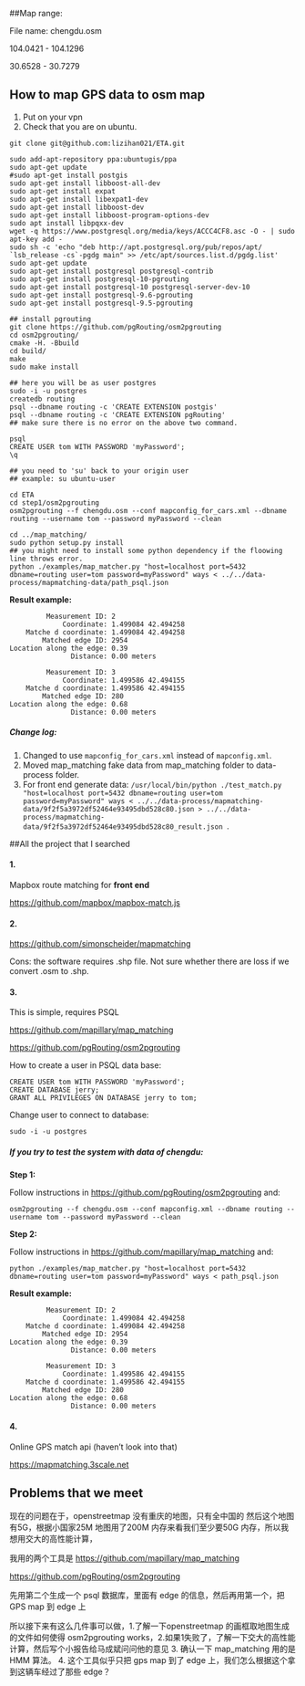 ##Map range: 

File name: chengdu.osm

104.0421 - 104.1296

30.6528 - 30.7279

How to map GPS data to osm map
---

1. Put on your vpn
2. Check that you are on ubuntu. 

```
git clone git@github.com:lizihan021/ETA.git

sudo add-apt-repository ppa:ubuntugis/ppa
sudo apt-get update
#sudo apt-get install postgis
sudo apt-get install libboost-all-dev
sudo apt-get install expat
sudo apt-get install libexpat1-dev
sudo apt-get install libboost-dev
sudo apt-get install libboost-program-options-dev
sudo apt install libpqxx-dev
wget -q https://www.postgresql.org/media/keys/ACCC4CF8.asc -O - | sudo apt-key add -
sudo sh -c 'echo "deb http://apt.postgresql.org/pub/repos/apt/ `lsb_release -cs`-pgdg main" >> /etc/apt/sources.list.d/pgdg.list'
sudo apt-get update
sudo apt-get install postgresql postgresql-contrib
sudo apt-get install postgresql-10-pgrouting
sudo apt-get install postgresql-10 postgresql-server-dev-10
sudo apt-get install postgresql-9.6-pgrouting
sudo apt-get install postgresql-9.5-pgrouting

## install pgrouting
git clone https://github.com/pgRouting/osm2pgrouting
cd osm2pgrouting/
cmake -H. -Bbuild
cd build/
make
sudo make install

## here you will be as user postgres
sudo -i -u postgres
createdb routing
psql --dbname routing -c 'CREATE EXTENSION postgis'
psql --dbname routing -c 'CREATE EXTENSION pgRouting'
## make sure there is no error on the above two command.

psql
CREATE USER tom WITH PASSWORD 'myPassword';
\q

## you need to 'su' back to your origin user
## example: su ubuntu-user

cd ETA
cd step1/osm2pgrouting
osm2pgrouting --f chengdu.osm --conf mapconfig_for_cars.xml --dbname routing --username tom --password myPassword --clean

cd ../map_matching/
sudo python setup.py install
## you might need to install some python dependency if the floowing line throws error.
python ./examples/map_matcher.py "host=localhost port=5432 dbname=routing user=tom password=myPassword" ways < ../../data-process/mapmatching-data/path_psql.json

```

**Result example:**

```
         Measurement ID: 2
             Coordinate: 1.499084 42.494258
    Matche d coordinate: 1.499084 42.494258
        Matched edge ID: 2954
Location along the edge: 0.39
               Distance: 0.00 meters

         Measurement ID: 3
             Coordinate: 1.499586 42.494155
    Matche d coordinate: 1.499586 42.494155
        Matched edge ID: 280
Location along the edge: 0.68
               Distance: 0.00 meters
```

##### Change log:

1. Changed to use `mapconfig_for_cars.xml` instead of `mapconfig.xml`. 
2. Moved map_matching fake data from map_matching folder to data-process folder.
3. For front end generate data: `/usr/local/bin/python ./test_match.py "host=localhost port=5432 dbname=routing user=tom password=myPassword" ways < ../../data-process/mapmatching-data/9f2f5a3972df52464e93495dbd528c80.json > ../../data-process/mapmatching-data/9f2f5a3972df52464e93495dbd528c80_result.json `. 

##All the project that I searched

#### 1.

Mapbox route matching for **front end**

<https://github.com/mapbox/mapbox-match.js>

#### 2.

<https://github.com/simonscheider/mapmatching>

Cons: the software requires .shp file. Not sure whether there are loss if we convert .osm to .shp.

#### 3. 
This is simple, requires PSQL 

<https://github.com/mapillary/map_matching> 

<https://github.com/pgRouting/osm2pgrouting> 

How to create a user in PSQL data base:
```
CREATE USER tom WITH PASSWORD 'myPassword';
CREATE DATABASE jerry;
GRANT ALL PRIVILEGES ON DATABASE jerry to tom;
```
Change user to connect to database:

`sudo -i -u postgres`

##### If you try to test the system with data of chengdu:

**Step 1:**

Follow instructions in <https://github.com/pgRouting/osm2pgrouting> and:

`osm2pgrouting --f chengdu.osm --conf mapconfig.xml --dbname routing --username tom --password myPassword --clean`

**Step 2:**

Follow instructions in <https://github.com/mapillary/map_matching> and:

`python ./examples/map_matcher.py "host=localhost port=5432 dbname=routing user=tom password=myPassword" ways < path_psql.json`

**Result example:**


```
         Measurement ID: 2
             Coordinate: 1.499084 42.494258
    Matche d coordinate: 1.499084 42.494258
        Matched edge ID: 2954
Location along the edge: 0.39
               Distance: 0.00 meters

         Measurement ID: 3
             Coordinate: 1.499586 42.494155
    Matche d coordinate: 1.499586 42.494155
        Matched edge ID: 280
Location along the edge: 0.68
               Distance: 0.00 meters
```

#### 4.

Online GPS match api (haven’t look into that)

https://mapmatching.3scale.net

Problems that we meet
---

现在的问题在于，openstreetmap 没有重庆的地图，只有全中国的 然后这个地图有5G，根据小国家25M 地图用了200M 内存来看我们至少要50G 内存，所以我想用交大的高性能计算， 

我用的两个工具是 <https://github.com/mapillary/map_matching> 

<https://github.com/pgRouting/osm2pgrouting>

先用第二个生成一个 psql 数据库，里面有 edge 的信息，然后再用第一个，把 GPS map 到 edge 上 

所以接下来有这么几件事可以做，1.了解一下openstreetmap 的画框取地图生成的文件如何使得 osm2pgrouting works，2.如果1失败了，了解一下交大的高性能计算，然后写个小报告给马成斌问问他的意见 3. 确认一下 map_matching 用的是HMM 算法。 4. 这个工具似乎只把 gps map 到了 edge 上，我们怎么根据这个拿到这辆车经过了那些 edge？
